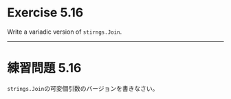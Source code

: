 # Exercise 5.16
Write a variadic version of `stirngs.Join`.

---
# 練習問題 5.16
`strings.Join`の可変個引数のバージョンを書きなさい。
